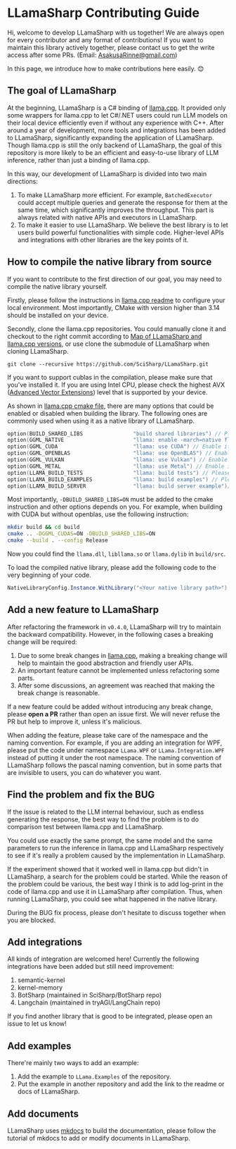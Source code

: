 # LLamaSharp Contributing Guide

Hi, welcome to develop LLamaSharp with us together! We are always open for every contributor and any format of contributions! If you want to maintain this library actively together, please contact us to get the write access after some PRs. (Email: AsakusaRinne@gmail.com)

In this page, we introduce how to make contributions here easily. 😊

## The goal of LLamaSharp

At the beginning, LLamaSharp is a C# binding of [llama.cpp](https://github.com/ggerganov/llama.cpp). It provided only some wrappers for llama.cpp to let C#/.NET users could run LLM models on their local device efficiently even if without any experience with C++. After around a year of development, more tools and integrations has been added to LLamaSharp, significantly expanding the application of LLamaSharp. Though llama.cpp is still the only backend of LLamaSharp, the goal of this repository is more likely to be an efficient and easy-to-use library of LLM inference, rather than just a binding of llama.cpp.

In this way, our development of LLamaSharp is divided into two main directions:

1. To make LLamaSharp more efficient. For example, `BatchedExecutor` could accept multiple queries and generate the response for them at the same time, which significantly improves the throughput. This part is always related with native APIs and executors in LLamaSharp.
2. To make it easier to use LLamaSharp. We believe the best library is to let users build powerful functionalities with simple code. Higher-level APIs and integrations with other libraries are the key points of it.


## How to compile the native library from source

If you want to contribute to the first direction of our goal, you may need to compile the native library yourself.

Firstly, please follow the instructions in [llama.cpp readme](https://github.com/ggerganov/llama.cpp#build) to configure your local environment. Most importantly, CMake with version higher than 3.14 should be installed on your device.

Secondly, clone the llama.cpp repositories. You could manually clone it and checkout to the right commit according to [Map of LLamaSharp and llama.cpp versions](https://github.com/SciSharp/LLamaSharp?tab=readme-ov-file#map-of-llamasharp-and-llama.cpp-versions), or use clone the submodule of LLamaSharp when cloning LLamaSharp.

```shell
git clone --recursive https://github.com/SciSharp/LLamaSharp.git
```

If you want to support cublas in the compilation, please make sure that you've installed it. If you are using Intel CPU, please check the highest AVX ([Advanced Vector Extensions](https://en.wikipedia.org/wiki/Advanced_Vector_Extensions)) level that is supported by your device.

As shown in [llama.cpp cmake file](https://github.com/ggerganov/llama.cpp/blob/master/CMakeLists.txt), there are many options that could be enabled or disabled when building the library. The following ones are commonly used when using it as a native library of LLamaSharp.

```cpp
option(BUILD_SHARED_LIBS                "build shared libraries") // Please always enable it 
option(GGML_NATIVE                      "llama: enable -march=native flag") // Could be disabled
option(GGML_CUDA                        "llama: use CUDA") // Enable it if you have CUDA device
option(GGML_OPENBLAS                    "llama: use OpenBLAS") // Enable it if you are using OpenBLAS
option(GGML_VULKAN                      "llama: use Vulkan") // Enable it if you have a device with Vulkan support
option(GGML_METAL                       "llama: use Metal") // Enable it if you are using a MAC with Metal device.
option(LLAMA_BUILD_TESTS                "llama: build tests") // Please disable it.
option(LLAMA_BUILD_EXAMPLES             "llama: build examples") // Please disable it.
option(LLAMA_BUILD_SERVER               "llama: build server example")// Please disable it.
```

Most importantly, `-DBUILD_SHARED_LIBS=ON` must be added to the cmake instruction and other options depends on you. For example, when building with CUDA but without openblas, use the following instruction:

```bash
mkdir build && cd build
cmake .. -DGGML_CUDAS=ON -DBUILD_SHARED_LIBS=ON
cmake --build . --config Release
```

Now you could find the `llama.dll`, `libllama.so` or `llama.dylib` in `build/src`. 

To load the compiled native library, please add the following code to the very beginning of your code.

```cs
NativeLibraryConfig.Instance.WithLibrary("<Your native library path>");
```


## Add a new feature to LLamaSharp

After refactoring the framework in `v0.4.0`, LLamaSharp will try to maintain the backward compatibility. However, in the following cases a breaking change will be required:

1. Due to some break changes in [llama.cpp](https://github.com/ggerganov/llama.cpp), making a breaking change will help to maintain the good abstraction and friendly user APIs.
2. An important feature cannot be implemented unless refactoring some parts.
3. After some discussions, an agreement was reached that making the break change is reasonable.

If a new feature could be added without introducing any break change, please **open a PR** rather than open an issue first. We will never refuse the PR but help to improve it, unless it's malicious.

When adding the feature, please take care of the namespace and the naming convention. For example, if you are adding an integration for WPF, please put the code under namespace `LLama.WPF` or `LLama.Integration.WPF` instead of putting it under the root namespace. The naming convention of LLamaSharp follows the pascal naming convention, but in some parts that are invisible to users, you can do whatever you want.

## Find the problem and fix the BUG

If the issue is related to the LLM internal behaviour, such as endless generating the response, the best way to find the problem is to do comparison test between llama.cpp and LLamaSharp.

You could use exactly the same prompt, the same model and the same parameters to run the inference in llama.cpp and LLamaSharp respectively to see if it's really a problem caused by the implementation in LLamaSharp.

If the experiment showed that it worked well in llama.cpp but didn't in LLamaSharp, a search for the problem could be started. While the reason of the problem could be various, the best way I think is to add log-print in the code of llama.cpp and use it in LLamaSharp after compilation. Thus, when running LLamaSharp, you could see what happened in the native library.

During the BUG fix process, please don't hesitate to discuss together when you are blocked.

## Add integrations

All kinds of integration are welcomed here! Currently the following integrations have been added but still need improvement:

1. semantic-kernel
2. kernel-memory
3. BotSharp (maintained in SciSharp/BotSharp repo)
4. Langchain (maintained in tryAGI/LangChain repo)

If you find another library that is good to be integrated, please open an issue to let us know!


## Add examples

There're mainly two ways to add an example:

1. Add the example to `LLama.Examples` of the repository.
2. Put the example in another repository and add the link to the readme or docs of LLamaSharp.

## Add documents

LLamaSharp uses [mkdocs](https://github.com/mkdocs/mkdocs) to build the documentation, please follow the tutorial of mkdocs to add or modify documents in LLamaSharp.
